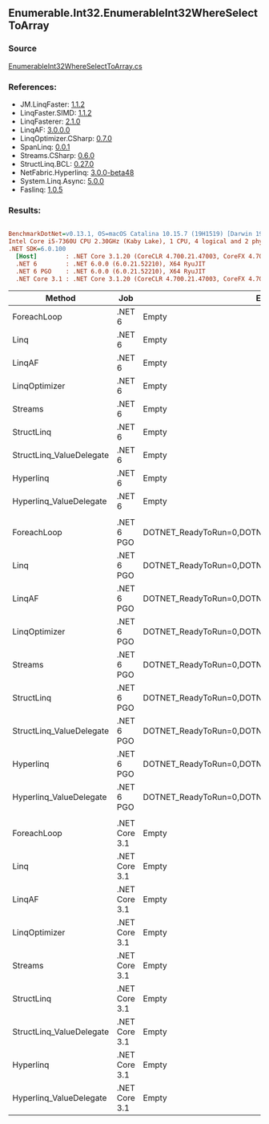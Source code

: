 ﻿## Enumerable.Int32.EnumerableInt32WhereSelectToArray

### Source
[EnumerableInt32WhereSelectToArray.cs](../LinqBenchmarks/Enumerable/Int32/EnumerableInt32WhereSelectToArray.cs)

### References:
- JM.LinqFaster: [1.1.2](https://www.nuget.org/packages/JM.LinqFaster/1.1.2)
- LinqFaster.SIMD: [1.1.2](https://www.nuget.org/packages/LinqFaster.SIMD/1.0.3)
- LinqFasterer: [2.1.0](https://www.nuget.org/packages/LinqFasterer/2.1.0)
- LinqAF: [3.0.0.0](https://www.nuget.org/packages/LinqAF/3.0.0.0)
- LinqOptimizer.CSharp: [0.7.0](https://www.nuget.org/packages/LinqOptimizer.CSharp/0.7.0)
- SpanLinq: [0.0.1](https://www.nuget.org/packages/SpanLinq/0.0.1)
- Streams.CSharp: [0.6.0](https://www.nuget.org/packages/Streams.CSharp/0.6.0)
- StructLinq.BCL: [0.27.0](https://www.nuget.org/packages/StructLinq/0.27.0)
- NetFabric.Hyperlinq: [3.0.0-beta48](https://www.nuget.org/packages/NetFabric.Hyperlinq/3.0.0-beta48)
- System.Linq.Async: [5.0.0](https://www.nuget.org/packages/System.Linq.Async/5.0.0)
- Faslinq: [1.0.5](https://www.nuget.org/packages/Faslinq/1.0.5)

### Results:
``` ini

BenchmarkDotNet=v0.13.1, OS=macOS Catalina 10.15.7 (19H1519) [Darwin 19.6.0]
Intel Core i5-7360U CPU 2.30GHz (Kaby Lake), 1 CPU, 4 logical and 2 physical cores
.NET SDK=6.0.100
  [Host]        : .NET Core 3.1.20 (CoreCLR 4.700.21.47003, CoreFX 4.700.21.47101), X64 RyuJIT
  .NET 6        : .NET 6.0.0 (6.0.21.52210), X64 RyuJIT
  .NET 6 PGO    : .NET 6.0.0 (6.0.21.52210), X64 RyuJIT
  .NET Core 3.1 : .NET Core 3.1.20 (CoreCLR 4.700.21.47003, CoreFX 4.700.21.47101), X64 RyuJIT


```
|                   Method |           Job |                                                EnvironmentVariables |       Runtime | Count |       Mean |    Error |   StdDev |        Ratio | RatioSD |  Gen 0 | Allocated |
|------------------------- |-------------- |-------------------------------------------------------------------- |-------------- |------ |-----------:|---------:|---------:|-------------:|--------:|-------:|----------:|
|              ForeachLoop |        .NET 6 |                                                               Empty |      .NET 6.0 |   100 |   854.1 ns |  1.34 ns |  1.12 ns |     baseline |         | 0.7877 |   1,648 B |
|                     Linq |        .NET 6 |                                                               Empty |      .NET 6.0 |   100 | 1,205.5 ns |  2.23 ns |  1.86 ns | 1.41x slower |   0.00x | 0.6256 |   1,312 B |
|                   LinqAF |        .NET 6 |                                                               Empty |      .NET 6.0 |   100 | 1,547.3 ns |  1.99 ns |  1.66 ns | 1.81x slower |   0.00x | 0.7725 |   1,616 B |
|            LinqOptimizer |        .NET 6 |                                                               Empty |      .NET 6.0 |   100 | 2,180.3 ns |  5.19 ns |  4.60 ns | 2.55x slower |   0.01x | 4.2343 |   8,874 B |
|                  Streams |        .NET 6 |                                                               Empty |      .NET 6.0 |   100 | 1,803.2 ns | 15.45 ns | 12.90 ns | 2.11x slower |   0.02x | 1.0319 |   2,160 B |
|               StructLinq |        .NET 6 |                                                               Empty |      .NET 6.0 |   100 | 1,290.1 ns |  1.82 ns |  1.70 ns | 1.51x slower |   0.00x | 0.2632 |     552 B |
| StructLinq_ValueDelegate |        .NET 6 |                                                               Empty |      .NET 6.0 |   100 |   968.0 ns |  1.56 ns |  1.38 ns | 1.13x slower |   0.00x | 0.2213 |     464 B |
|                Hyperlinq |        .NET 6 |                                                               Empty |      .NET 6.0 |   100 | 1,275.0 ns |  1.51 ns |  1.34 ns | 1.49x slower |   0.00x | 0.2213 |     464 B |
|  Hyperlinq_ValueDelegate |        .NET 6 |                                                               Empty |      .NET 6.0 |   100 |   938.1 ns |  1.55 ns |  1.37 ns | 1.10x slower |   0.00x | 0.2213 |     464 B |
|                          |               |                                                                     |               |       |            |          |          |              |         |        |           |
|              ForeachLoop |    .NET 6 PGO | DOTNET_ReadyToRun=0,DOTNET_TC_QuickJitForLoops=1,DOTNET_TieredPGO=1 |      .NET 6.0 |   100 |   542.7 ns |  3.61 ns |  3.20 ns |     baseline |         | 0.7877 |   1,648 B |
|                     Linq |    .NET 6 PGO | DOTNET_ReadyToRun=0,DOTNET_TC_QuickJitForLoops=1,DOTNET_TieredPGO=1 |      .NET 6.0 |   100 |   887.5 ns |  2.45 ns |  2.17 ns | 1.64x slower |   0.01x | 0.6266 |   1,312 B |
|                   LinqAF |    .NET 6 PGO | DOTNET_ReadyToRun=0,DOTNET_TC_QuickJitForLoops=1,DOTNET_TieredPGO=1 |      .NET 6.0 |   100 |   922.1 ns |  1.89 ns |  1.77 ns | 1.70x slower |   0.01x | 0.7725 |   1,616 B |
|            LinqOptimizer |    .NET 6 PGO | DOTNET_ReadyToRun=0,DOTNET_TC_QuickJitForLoops=1,DOTNET_TieredPGO=1 |      .NET 6.0 |   100 | 2,055.6 ns | 40.18 ns | 49.35 ns | 3.83x slower |   0.09x | 4.2343 |   8,874 B |
|                  Streams |    .NET 6 PGO | DOTNET_ReadyToRun=0,DOTNET_TC_QuickJitForLoops=1,DOTNET_TieredPGO=1 |      .NET 6.0 |   100 | 1,678.8 ns |  1.32 ns |  1.10 ns | 3.09x slower |   0.02x | 1.0319 |   2,160 B |
|               StructLinq |    .NET 6 PGO | DOTNET_ReadyToRun=0,DOTNET_TC_QuickJitForLoops=1,DOTNET_TieredPGO=1 |      .NET 6.0 |   100 |   942.1 ns |  2.84 ns |  2.52 ns | 1.74x slower |   0.01x | 0.2632 |     552 B |
| StructLinq_ValueDelegate |    .NET 6 PGO | DOTNET_ReadyToRun=0,DOTNET_TC_QuickJitForLoops=1,DOTNET_TieredPGO=1 |      .NET 6.0 |   100 |   587.5 ns |  1.96 ns |  1.74 ns | 1.08x slower |   0.01x | 0.2213 |     464 B |
|                Hyperlinq |    .NET 6 PGO | DOTNET_ReadyToRun=0,DOTNET_TC_QuickJitForLoops=1,DOTNET_TieredPGO=1 |      .NET 6.0 |   100 |   932.7 ns |  0.97 ns |  0.86 ns | 1.72x slower |   0.01x | 0.2213 |     464 B |
|  Hyperlinq_ValueDelegate |    .NET 6 PGO | DOTNET_ReadyToRun=0,DOTNET_TC_QuickJitForLoops=1,DOTNET_TieredPGO=1 |      .NET 6.0 |   100 |   634.2 ns |  0.93 ns |  0.78 ns | 1.17x slower |   0.01x | 0.2213 |     464 B |
|                          |               |                                                                     |               |       |            |          |          |              |         |        |           |
|              ForeachLoop | .NET Core 3.1 |                                                               Empty | .NET Core 3.1 |   100 | 1,028.0 ns |  4.16 ns |  3.69 ns |     baseline |         | 0.7877 |   1,648 B |
|                     Linq | .NET Core 3.1 |                                                               Empty | .NET Core 3.1 |   100 | 1,317.1 ns |  2.38 ns |  1.86 ns | 1.28x slower |   0.00x | 0.6256 |   1,312 B |
|                   LinqAF | .NET Core 3.1 |                                                               Empty | .NET Core 3.1 |   100 | 1,812.2 ns |  7.73 ns |  6.45 ns | 1.76x slower |   0.01x | 0.7725 |   1,616 B |
|            LinqOptimizer | .NET Core 3.1 |                                                               Empty | .NET Core 3.1 |   100 | 2,103.1 ns |  9.61 ns |  8.98 ns | 2.05x slower |   0.01x | 4.2534 |   8,904 B |
|                  Streams | .NET Core 3.1 |                                                               Empty | .NET Core 3.1 |   100 | 2,035.0 ns |  7.87 ns |  7.36 ns | 1.98x slower |   0.01x | 1.0300 |   2,160 B |
|               StructLinq | .NET Core 3.1 |                                                               Empty | .NET Core 3.1 |   100 | 1,647.8 ns |  1.53 ns |  1.28 ns | 1.60x slower |   0.01x | 0.2632 |     552 B |
| StructLinq_ValueDelegate | .NET Core 3.1 |                                                               Empty | .NET Core 3.1 |   100 | 1,190.1 ns |  1.55 ns |  1.45 ns | 1.16x slower |   0.00x | 0.2213 |     464 B |
|                Hyperlinq | .NET Core 3.1 |                                                               Empty | .NET Core 3.1 |   100 | 1,610.0 ns |  3.37 ns |  2.99 ns | 1.57x slower |   0.01x | 0.2213 |     464 B |
|  Hyperlinq_ValueDelegate | .NET Core 3.1 |                                                               Empty | .NET Core 3.1 |   100 | 1,156.3 ns |  1.52 ns |  1.34 ns | 1.12x slower |   0.00x | 0.2213 |     464 B |
